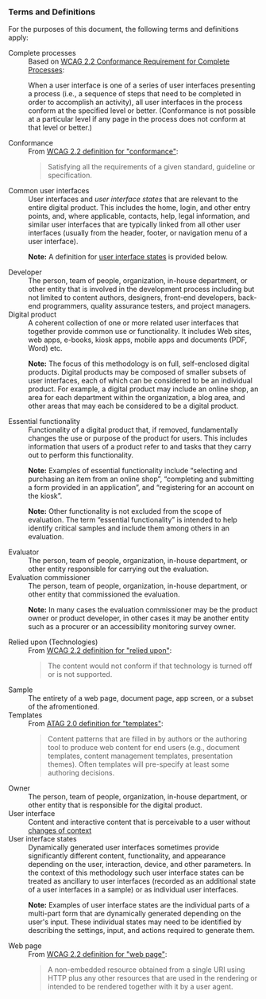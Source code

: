 ### Terms and Definitions

For the purposes of this document, the following terms and definitions apply:

<dl>
<dt id="complete">Complete processes</dt>
<dd> Based on <a href="https://www.w3.org/TR/WCAG22/#cc3">WCAG 2.2 Conformance Requirement for Complete Processes</a>: 

When a user interface is one of a series of user interfaces presenting a process (i.e., a sequence of steps that need to be completed in order to accomplish an activity), all user interfaces in the process conform at the specified level or better. (Conformance is not possible at a particular level if any page in the process does not conform at that level or better.)</dd>

<dt id="conformance">Conformance</dt>
<dd>From <a href="https://www.w3.org/TR/WCAG/#dfn-conform">WCAG 2.2 definition for "conformance"</a>:  
<blockquote>Satisfying all the requirements of a given standard, guideline or specification.</blockquote></dd>

<dt id="common">Common user interfaces</dt>
<dd>User interfaces and <em>user interface states</em> that are relevant to the entire digital product. This includes the home, login, and other entry points, and, where applicable, contacts, help, legal information, and similar user interfaces that are typically linked from all other user interfaces (usually from the header, footer, or navigation menu of a user interface).

**Note:** A definition for [user interface states](#states) is provided below.</dd>

<dt id="developer">Developer</dt>
<dd>The person, team of people, organization, in-house department, or other entity that is involved in the  development process including but not limited to content authors, designers, front-end developers, back-end programmers, quality assurance testers, and project managers.</dd>

<dt id="website">Digital product</dt>
<dd>A coherent collection of one or more related user interfaces that together provide common use or functionality. It includes Web sites, web apps, e-books, kiosk apps, mobile apps and documents (PDF, Word) etc.

**Note:** The focus of this methodology is on full, self-enclosed digital products. Digital products may be composed of smaller subsets of user interfaces, each of which can be considered to be an individual product. For example, a digital product may include an online shop, an area for each department within the organization, a blog area, and other areas that may each be considered to be a digital product.</dd>

<dt id="functionality">Essential functionality</dt>
<dd>Functionality of a digital product that, if removed, fundamentally changes the use or purpose of the product for users. This includes information that users of a product refer to and tasks that they carry out to perform this functionality.

**Note:** Examples of essential functionality include “selecting and purchasing an item from an online shop”, “completing and submitting a form provided in an application”, and “registering for an account on the kiosk”.

**Note:** Other functionality is not excluded from the scope of evaluation. The term “essential functionality” is intended to help identify critical samples and include them among others in an evaluation.</dd>

<dt id="evaluator">Evaluator</dt>
<dd>The person, team of people, organization, in-house department, or other entity responsible for carrying out the evaluation.</dd>

<dt id="commissioner">Evaluation commissioner</dt>
<dd>The person, team of people, organization, in-house department, or other entity that commissioned the evaluation.

**Note:** In many cases the evaluation commissioner may be the product owner or product developer, in other cases it may be another entity such as a procurer or an accessibility monitoring survey owner.</dd>

<dt id="relied">Relied upon (Technologies)</dt>

<dd>From <a href="https://www.w3.org/TR/WCAG22/#dfn-reliedupon">WCAG 2.2 definition for "relied upon"</a>:  
<blockquote>The content would not conform if that technology is turned off or is not supported.</blockquote></dd>

<dt id="sample">Sample</dt>
<dd>The entirety of a web page, document page, app screen, or a subset of the afromentioned.</dd>

<dt id="template">Templates</dt>

<dd>From <a href="https://www.w3.org/TR/ATAG20/#def-Template">ATAG 2.0 definition for "templates"</a>:  
<blockquote>Content patterns that are filled in by authors or the authoring tool to produce web content for end users (e.g., document templates, content management templates, presentation themes). Often templates will pre-specify at least some authoring decisions.</blockquote></dd>

<dt id="owner">Owner</dt>
<dd>The person, team of people, organization, in-house department, or other entity that is responsible for the digital product.</dd>

<dt id="userinterface">User interface</dt>
<dd>Content and interactive content that is perceivable to a user without <a href="https://www.w3.org/TR/WCAG22/#dfn-change-of-context">changes of context</a></dd>

<dt id="states">User interface states</dt>
<dd>Dynamically generated user interfaces sometimes provide significantly different content, functionality, and appearance depending on the user, interaction, device, and other parameters. In the context of this methodology such user interface states can be treated as ancillary to user interfaces (recorded as an additional state of a user interfaces in a sample) or as individual user interfaces.

**Note:** Examples of user interface states are the individual parts of a multi-part form that are dynamically generated depending on the user's input. These individual states may need to be identified by describing the settings, input, and actions required to generate them.</dd>

<dt id="webpage">Web page</dt>
<dd>From <a href="https://www.w3.org/TR/WCAG22/#dfn-webpage">WCAG 2.2 definition for "web page"</a>:  
<blockquote>A non-embedded resource obtained from a single URI using HTTP plus any other resources that are used in the rendering or intended to be rendered together with it by a user agent.</blockquote></dd>
</dl>
